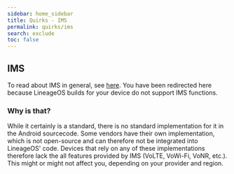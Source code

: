 ```yaml
---
sidebar: home_sidebar
title: Quirks - IMS
permalink: quirks/ims
search: exclude
toc: false
---
```


## IMS

To read about IMS in general, see [here](https://en.wikipedia.org/wiki/IP_Multimedia_Subsystem).
You have been redirected here because LineageOS builds for your device do not support IMS functions.

### Why is that?

While it certainly is a standard, there is no standard implementation for it in the Android sourcecode.
Some vendors have their own implementation, which is not open-source and can therefore not be integrated into LineageOS' code.
Devices that rely on any of these implementations therefore lack the all features provided by IMS (VoLTE, VoWi-Fi, VoNR, etc.).
This might or might not affect you, depending on your provider and region.

